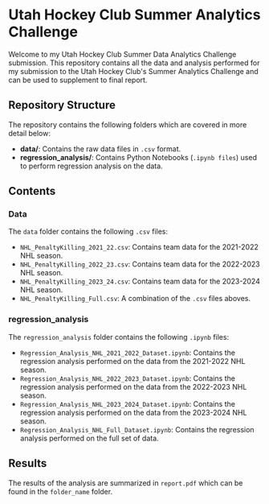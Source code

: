 # Utah Hockey Club Summer Analytics Challenge
Welcome to my Utah Hockey Club Summer Data Analytics Challenge submission. This repository contains all the data and analysis performed for my submission to the Utah Hockey Club's Summer Analytics Challenge and can be used to supplement to final report.

## Repository Structure
The repository contains the following folders which are covered in more detail below:
* __data/__: Contains the raw data files in `.csv` format.
* __regression_analysis/__: Contains Python Notebooks (`.ipynb files`) used to perform regression analysis on the data.

## Contents

### Data
The `data` folder contains the following `.csv` files:
* `NHL_PenaltyKilling_2021_22.csv`: Contains team data for the 2021-2022 NHL season.
* `NHL_PenaltyKilling_2022_23.csv`: Contains team data for the 2022-2023 NHL season.
* `NHL_PenaltyKilling_2023_24.csv`: Contains team data for the 2023-2024 NHL season.
* `NHL_PenaltyKilling_Full.csv`: A combination of the `.csv` files aboves.

### regression_analysis
The `regression_analysis` folder contains the following `.ipynb` files:
* `Regression_Analysis_NHL_2021_2022_Dataset.ipynb`: Contains the regression analysis performed on the data from the 2021-2022 NHL season.
* `Regression_Analysis_NHL_2022_2023_Dataset.ipynb`: Contains the regression analysis performed on the data from the 2022-2023 NHL season.
* `Regression_Analysis_NHL_2023_2024_Dataset.ipynb`: Contains the regression analysis performed on the data from the 2023-2024 NHL season.
* `Regression_Analysis_NHL_Full_Dataset.ipynb`: Contains the regression analysis performed on the full set of data.

## Results
The results of the analysis are summarized in `report.pdf` which can be found in the `folder_name` folder.
